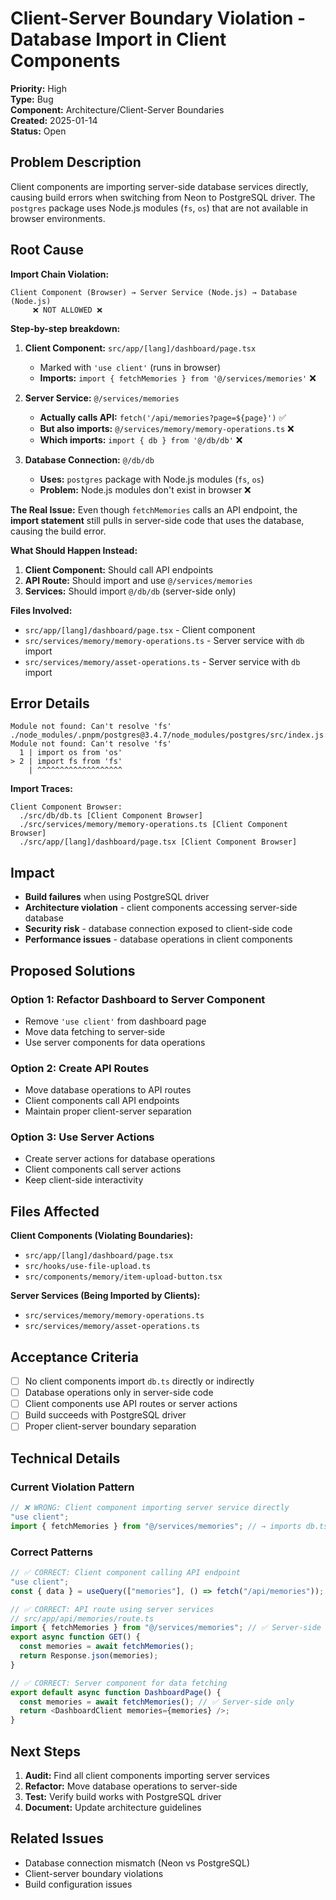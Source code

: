 # Client-Server Boundary Violation - Database Import in Client Components

**Priority:** High  
**Type:** Bug  
**Component:** Architecture/Client-Server Boundaries  
**Created:** 2025-01-14  
**Status:** Open

## Problem Description

Client components are importing server-side database services directly, causing build errors when switching from Neon to PostgreSQL driver. The `postgres` package uses Node.js modules (`fs`, `os`) that are not available in browser environments.

## Root Cause

**Import Chain Violation:**

```
Client Component (Browser) → Server Service (Node.js) → Database (Node.js)
     ❌ NOT ALLOWED ❌
```

**Step-by-step breakdown:**

1. **Client Component:** `src/app/[lang]/dashboard/page.tsx`

   - Marked with `'use client'` (runs in browser)
   - **Imports:** `import { fetchMemories } from '@/services/memories'` ❌

2. **Server Service:** `@/services/memories`

   - **Actually calls API:** `fetch('/api/memories?page=${page}')` ✅
   - **But also imports:** `@/services/memory/memory-operations.ts` ❌
   - **Which imports:** `import { db } from '@/db/db'` ❌

3. **Database Connection:** `@/db/db`
   - **Uses:** `postgres` package with Node.js modules (`fs`, `os`)
   - **Problem:** Node.js modules don't exist in browser ❌

**The Real Issue:** Even though `fetchMemories` calls an API endpoint, the **import statement** still pulls in server-side code that uses the database, causing the build error.

**What Should Happen Instead:**

1. **Client Component:** Should call API endpoints
2. **API Route:** Should import and use `@/services/memories`
3. **Services:** Should import `@/db/db` (server-side only)

**Files Involved:**

- `src/app/[lang]/dashboard/page.tsx` - Client component
- `src/services/memory/memory-operations.ts` - Server service with `db` import
- `src/services/memory/asset-operations.ts` - Server service with `db` import

## Error Details

```
Module not found: Can't resolve 'fs'
./node_modules/.pnpm/postgres@3.4.7/node_modules/postgres/src/index.js:2:1
Module not found: Can't resolve 'fs'
  1 | import os from 'os'
> 2 | import fs from 'fs'
    | ^^^^^^^^^^^^^^^^^^^
```

**Import Traces:**

```
Client Component Browser:
  ./src/db/db.ts [Client Component Browser]
  ./src/services/memory/memory-operations.ts [Client Component Browser]
  ./src/app/[lang]/dashboard/page.tsx [Client Component Browser]
```

## Impact

- **Build failures** when using PostgreSQL driver
- **Architecture violation** - client components accessing server-side database
- **Security risk** - database connection exposed to client-side code
- **Performance issues** - database operations in client components

## Proposed Solutions

### Option 1: Refactor Dashboard to Server Component

- Remove `'use client'` from dashboard page
- Move data fetching to server-side
- Use server components for data operations

### Option 2: Create API Routes

- Move database operations to API routes
- Client components call API endpoints
- Maintain proper client-server separation

### Option 3: Use Server Actions

- Create server actions for database operations
- Client components call server actions
- Keep client-side interactivity

## Files Affected

**Client Components (Violating Boundaries):**

- `src/app/[lang]/dashboard/page.tsx`
- `src/hooks/use-file-upload.ts`
- `src/components/memory/item-upload-button.tsx`

**Server Services (Being Imported by Clients):**

- `src/services/memory/memory-operations.ts`
- `src/services/memory/asset-operations.ts`

## Acceptance Criteria

- [ ] No client components import `db.ts` directly or indirectly
- [ ] Database operations only in server-side code
- [ ] Client components use API routes or server actions
- [ ] Build succeeds with PostgreSQL driver
- [ ] Proper client-server boundary separation

## Technical Details

### Current Violation Pattern

```typescript
// ❌ WRONG: Client component importing server service directly
"use client";
import { fetchMemories } from "@/services/memories"; // → imports db.ts
```

### Correct Patterns

```typescript
// ✅ CORRECT: Client component calling API endpoint
"use client";
const { data } = useQuery(["memories"], () => fetch("/api/memories"));

// ✅ CORRECT: API route using server services
// src/app/api/memories/route.ts
import { fetchMemories } from "@/services/memories"; // ✅ Server-side only
export async function GET() {
  const memories = await fetchMemories();
  return Response.json(memories);
}

// ✅ CORRECT: Server component for data fetching
export default async function DashboardPage() {
  const memories = await fetchMemories(); // ✅ Server-side only
  return <DashboardClient memories={memories} />;
}
```

## Next Steps

1. **Audit:** Find all client components importing server services
2. **Refactor:** Move database operations to server-side
3. **Test:** Verify build works with PostgreSQL driver
4. **Document:** Update architecture guidelines

## Related Issues

- Database connection mismatch (Neon vs PostgreSQL)
- Client-server boundary violations
- Build configuration issues
